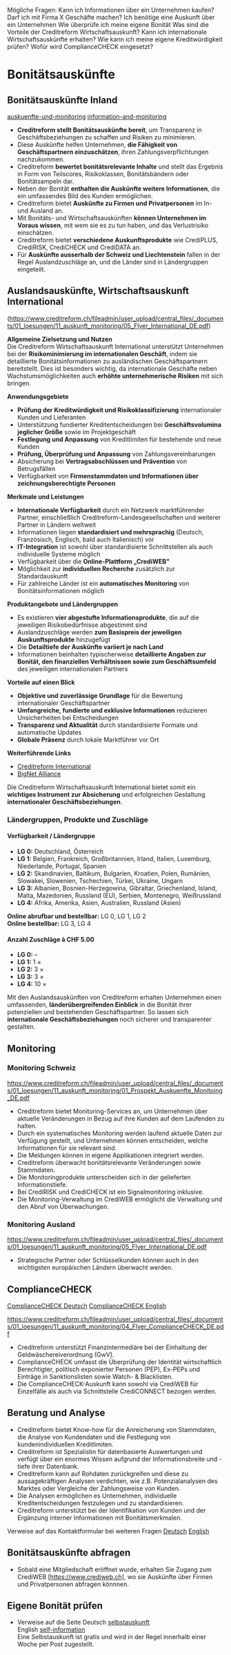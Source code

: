 Mögliche Fragen:
Kann ich Informationen über ein Unternehmen kaufen?
Darf ich mit Firma X Geschäfte machen?
Ich benötige eine Auskunft über ein Unternehmen
Wie überprüfe ich meine eigene Bonität
Was sind die Vorteile der Creditreform Wirtschaftsauskunft?
Kann ich internationale Wirtschaftsauskünfte erhalten?
Wie kann ich meine eigene Kreditwürdigkeit prüfen?
Wofür wird ComplianceCHECK eingesetzt?

# Bonitätsauskünfte

## Bonitätsauskünfte Inland
[auskuenfte-und-monitoring](https://www.creditreform.ch/loesungen/auskuenfte-und-monitoring)
[information-and-monitoring](https://www.creditreform.ch/en/solutions/information-and-monitoring)
- **Creditreform stellt Bonitätsauskünfte bereit**, um Transparenz in Geschäftsbeziehungen zu schaffen und Risiken zu minimieren.  
- Diese Auskünfte helfen Unternehmen, **die Fähigkeit von Geschäftspartnern einzuschätzen**, ihren Zahlungsverpflichtungen nachzukommen.  
- Creditreform **bewertet bonitätsrelevante Inhalte** und stellt das Ergebnis in Form von Teilscores, Risikoklassen, Bonitätsbändern oder Bonitätsampeln dar.  
- Neben der Bonität **enthalten die Auskünfte weitere Informationen**, die ein umfassendes Bild des Kunden ermöglichen.  
- Creditreform bietet **Auskünfte zu Firmen und Privatpersonen** im In- und Ausland an.  
- Mit Bonitäts- und Wirtschaftsauskünften **können Unternehmen im Voraus wissen**, mit wem sie es zu tun haben, und das Verlustrisiko einschätzen.  
- Creditreform bietet **verschiedene Auskunftsprodukte** wie CrediPLUS, CrediRISK, CrediCHECK und CrediDATA an.  
- Für **Auskünfte ausserhalb der Schweiz und Liechtenstein** fallen in der Regel Auslandzuschläge an, und die Länder sind in Ländergruppen eingeteilt.

## Auslandsauskünfte, Wirtschaftsauskunft International
(https://www.creditreform.ch/fileadmin/user_upload/central_files/_documents/01_loesungen/11_auskunft_monitoring/05_Flyer_International_DE.pdf)

**Allgemeine Zielsetzung und Nutzen**  
Die Creditreform Wirtschaftsauskunft International unterstützt Unternehmen bei der **Risikominimierung im internationalen Geschäft**, indem sie detaillierte Bonitätsinformationen zu ausländischen Geschäftspartnern bereitstellt. Dies ist besonders wichtig, da internationale Geschäfte neben Wachstumsmöglichkeiten auch **erhöhte unternehmerische Risiken** mit sich bringen.

**Anwendungsgebiete**  
- **Prüfung der Kreditwürdigkeit und Risikoklassifizierung** internationaler Kunden und Lieferanten  
- Unterstützung fundierter Kreditentscheidungen bei **Geschäftsvolumina jeglicher Größe** sowie im Projektgeschäft  
- **Festlegung und Anpassung** von Kreditlimiten für bestehende und neue Kunden  
- **Prüfung, Überprüfung und Anpassung** von Zahlungsvereinbarungen  
- Absicherung bei **Vertragsabschlüssen und Prävention** von Betrugsfällen  
- Verfügbarkeit von **Firmenstammdaten und Informationen über zeichnungsberechtigte Personen**

**Merkmale und Leistungen**  
- **Internationale Verfügbarkeit** durch ein Netzwerk marktführender Partner, einschließlich Creditreform-Landesgesellschaften und weiterer Partner in Ländern weltweit  
- Informationen liegen **standardisiert und mehrsprachig** (Deutsch, Französisch, Englisch, bald auch Italienisch) vor  
- **IT-Integration** ist sowohl über standardisierte Schnittstellen als auch individuelle Systeme möglich  
- Verfügbarkeit über die **Online-Plattform „CrediWEB"**  
- Möglichkeit zur **individuellen Recherche** zusätzlich zur Standardauskunft  
- Für zahlreiche Länder ist ein **automatisches Monitoring** von Bonitätsinformationen möglich

**Produktangebote und Ländergruppen**  
- Es existieren **vier abgestufte Informationsprodukte**, die auf die jeweiligen Risikobedürfnisse abgestimmt sind  
- Auslandzuschläge werden **zum Basispreis der jeweiligen Auskunftsprodukte** hinzugefügt  
- Die **Detailtiefe der Auskünfte variiert je nach Land**  
- Informationen beinhalten typischerweise **detaillierte Angaben zur Bonität, den finanziellen Verhältnissen sowie zum Geschäftsumfeld** des jeweiligen internationalen Partners

**Vorteile auf einen Blick**  
- **Objektive und zuverlässige Grundlage** für die Bewertung internationaler Geschäftspartner  
- **Umfangreiche, fundierte und exklusive Informationen** reduzieren Unsicherheiten bei Entscheidungen  
- **Transparenz und Aktualität** durch standardisierte Formate und automatische Updates  
- **Globale Präsenz** durch lokale Marktführer vor Ort

**Weiterführende Links**  
- [Creditreform International](http://www.creditreform.com/)  
- [BigNet Alliance](http://www.bignetalliance.com/)

Die Creditreform Wirtschaftsauskunft International bietet somit ein **wichtiges Instrument zur Absicherung** und erfolgreichen Gestaltung **internationaler Geschäftsbeziehungen**.

### Ländergruppen, Produkte und Zuschläge

#### Verfügbarkeit / Ländergruppe

- **LG 0:** Deutschland, Österreich  
- **LG 1:** Belgien, Frankreich, Großbritannien, Irland, Italien, Luxemburg, Niederlande, Portugal, Spanien  
- **LG 2:** Skandinavien, Baltikum, Bulgarien, Kroatien, Polen, Rumänien, Slowakei, Slowenien, Tschechien, Türkei, Ukraine, Ungarn  
- **LG 3:** Albanien, Bosnien-Herzegowina, Gibraltar, Griechenland, Island, Malta, Mazedonien, Russland (EU), Serbien, Montenegro, Weißrussland  
- **LG 4:** Afrika, Amerika, Asien, Australien, Russland (Asien)

**Online abrufbar und bestellbar:** LG 0, LG 1, LG 2  
**Online bestellbar:** LG 3, LG 4  

#### Anzahl Zuschläge à CHF 5.00

- **LG 0:** –  
- **LG 1:** 1 ×  
- **LG 2:** 3 ×  
- **LG 3:** 3 ×  
- **LG 4:** 10 ×  

Mit den Auslandsauskünften von Creditreform erhalten Unternehmen einen umfassenden, **länderübergreifenden Einblick** in die Bonität ihrer potenziellen und bestehenden Geschäftspartner. So lassen sich **internationale Geschäftsbeziehungen** noch sicherer und transparenter gestalten.

## Monitoring

### Monitoring Schweiz
https://www.creditreform.ch/fileadmin/user_upload/central_files/_documents/01_loesungen/11_auskunft_monitoring/01_Prospekt_Auskuenfte_Monitoing_DE.pdf
- Creditreform bietet Monitoring-Services an, um Unternehmen über aktuelle Veränderungen in Bezug auf ihre Kunden auf dem Laufenden zu halten.  
- Durch ein systematisches Monitoring werden laufend aktuelle Daten zur Verfügung gestellt, und Unternehmen können entscheiden, welche Informationen für sie relevant sind.  
- Die Meldungen können in eigene Applikationen integriert werden.  
- Creditreform überwacht bonitätsrelevante Veränderungen sowie Stammdaten.  
- Die Monitoringprodukte unterscheiden sich in der gelieferten Informationstiefe.  
- Bei CrediRISK und CrediCHECK ist ein Signalmonitoring inklusive.  
- Die Monitoring-Verwaltung im CrediWEB ermöglicht die Verwaltung und den Abruf von Überwachungen.  

### Monitoring Ausland 
https://www.creditreform.ch/fileadmin/user_upload/central_files/_documents/01_loesungen/11_auskunft_monitoring/05_Flyer_International_DE.pdf
- Strategische Partner oder Schlüsselkunden können auch in den wichtigsten europäischen Ländern überwacht werden.

## ComplianceCHECK
[ComplianceCHECK Deutsch](https://www.creditreform.ch/loesungen/know-your-customer)
[ComplianceCHECK English](https://www.creditreform.ch/en/solutions/know-your-customer)

https://www.creditreform.ch/fileadmin/user_upload/central_files/_documents/01_loesungen/11_auskunft_monitoring/04_Flyer_ComplianceCHECK_DE.pdf
- Creditreform unterstützt Finanzintermediäre bei der Einhaltung der Geldwäschereiverordnung (GwV).  
- ComplianceCHECK umfasst die Überprüfung der Identität wirtschaftlich Berechtigter, politisch exponierter Personen (PEP), Ex-PEPs und Einträge in Sanktionslisten sowie Watch- & Blacklisten.  
- Die ComplianceCHECK-Auskunft kann sowohl via CrediWEB für Einzelfälle als auch via Schnittstelle CrediCONNECT bezogen werden.

## Beratung und Analyse

- Creditreform bietet Know-how für die Anreicherung von Stammdaten, die Analyse von Kundendaten und die Festlegung von kundenindividuellen Kreditlimiten.  
- Creditreform ist Spezialistin für datenbasierte Auswertungen und verfügt über ein enormes Wissen aufgrund der Informationsbreite und -tiefe ihrer Datenbank.  
- Creditreform kann auf Rohdaten zurückgreifen und diese zu aussagekräftigen Analysen verdichten, wie z.B. Potenzialanalysen des Marktes oder Vergleiche der Zahlungsweise von Kunden.  
- Die Analysen ermöglichen es Unternehmen, individuelle Kreditentscheidungen festzulegen und zu standardisieren.  
- Creditreform unterstützt bei der Identifikation von Kunden und der Ergänzung interner Informationen mit Bonitätsmerkmalen.

Verweise auf das Kontaktformular bei weiteren Fragen 
[Deutsch](https://www.creditreform.ch/creditreform/kontakt)
[English](https://www.creditreform.ch/en/creditreform/contact)

## Bonitätsauskünfte abfragen
- Sobald eine Mitgliedschaft eröffnet wurde, erhalten Sie Zugang zum CrediWEB [https://www.crediweb.ch], wo sie Auskünfte über Firmen und Privatpersonen abfragen könnnen.

## Eigene Bonität prüfen
- Verweise auf die Seite
Deutsch [selbstauskunft](https://www.creditreform.ch/ihr-recht/selbstauskunft)  
English [self-information](https://www.creditreform.ch/en/your-right/self-information)  
  Eine Selbstauskunft ist gratis und wird in der Regel innerhalb einer Woche per Post zugestellt.
